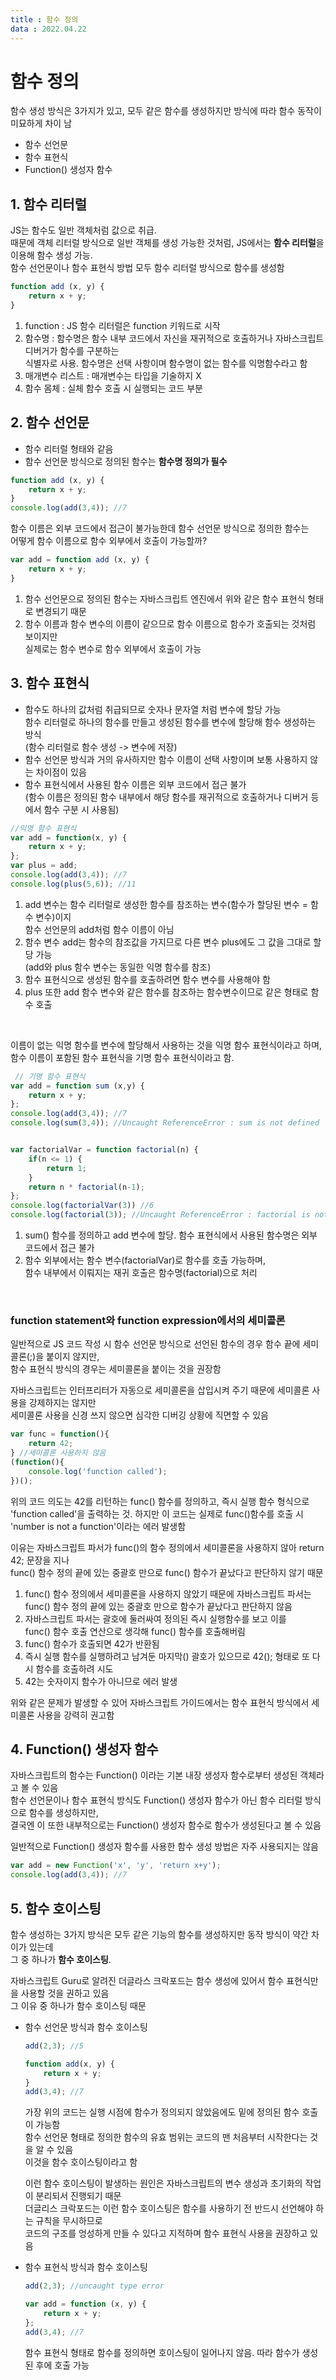 ```yaml
---
title : 함수 정의  
data : 2022.04.22
---
```


# 함수 정의

함수 생성 방식은 3가지가 있고, 모두 같은 함수를 생성하지만 방식에 따라 함수 동작이 미묘하게 차이 남  
- 함수 선언문  
- 함수 표현식
- Function() 생성자 함수


## 1. 함수 리터럴

JS는 함수도 일반 객체처럼 값으로 취급.  
때문에 객체 리터럴 방식으로 일반 객체를 생성 가능한 것처럼, JS에서는 **함수 리터럴**을 이용해 함수 생성 가능.  
함수 선언문이나 함수 표현식 방법 모두 함수 리터럴 방식으로 함수를 생성함  

```jsx
function add (x, y) {
	return x + y;
}
```

1. function : JS 함수 리터럴은 function 키워드로 시작
2. 함수명 : 함수명은 함수 내부 코드에서 자신을 재귀적으로 호출하거나 자바스크립트 디버거가 함수를 구분하는  
   식별자로 사용. 함수명은 선택 사항이며 함수명이 없는 함수를 익명함수라고 함
3. 매개변수 리스트 : 매개변수는 타입을 기술하지 X
4. 함수 몸체 : 실체 함수 호출 시 실행되는 코드 부분


## 2. 함수 선언문
- 함수 리터럴 형태와 같음
- 함수 선언문 방식으로 정의된 함수는 **함수명 정의가 필수**

```js
function add (x, y) {
	return x + y;
}
console.log(add(3,4)); //7
```

함수 이름은 외부 코드에서 접근이 불가능한데 함수 선언문 방식으로 정의한 함수는  
어떻게 함수 이름으로 함수 외부에서 호출이 가능할까?
```js
var add = function add (x, y) {
	return x + y;
}
```
1. 함수 선언문으로 정의된 함수는 자바스크립트 엔진에서 위와 같은 함수 표현식 형태로 변경되기 때문
2. 함수 이름과 함수 변수의 이름이 같으므로 함수 이름으로 함수가 호출되는 것처럼 보이지만  
   실제로는 함수 변수로 함수 외부에서 호출이 가능


## 3. 함수 표현식
- 함수도 하나의 값처럼 취급되므로 숫자나 문자열 처럼 변수에 할당 가능  
  함수 리터럴로 하나의 함수를 만들고 생성된 함수를 변수에 할당해 함수 생성하는 방식  
  (함수 리터럴로 함수 생성 -> 변수에 저장)  
- 함수 선언문 방식과 거의 유사하지만 함수 이름이 선택 사항이며 보통 사용하지 않는 차이점이 있음
- 함수 표현식에서 사용된 함수 이름은 외부 코드에서 접근 불가  
  (함수 이름은 정의된 함수 내부에서 해당 함수를 재귀적으로 호출하거나 디버거 등에서 함수 구분 시 사용됨)
```js
//익명 함수 표현식
var add = function(x, y) { 
	return x + y;
};
var plus = add;
console.log(add(3,4)); //7
console.log(plus(5,6)); //11
```
1. add 변수는 함수 리터럴로 생성한 함수를 참조하는 변수(함수가 할당된 변수 = 함수 변수)이지  
   함수 선언문의 add처럼 함수 이름이 아님
2. 함수 변수 add는 함수의 참조값을 가지므로 다른 변수 plus에도 그 값을 그대로 할당 가능  
   (add와 plus 함수 변수는 동일한 익명 함수를 참조)
3. 함수 표현식으로 생성된 함수를 호출하려면 함수 변수를 사용해야 함
4. plus 또한 add 함수 변수와 같은 함수를 참조하는 함수변수이므로 같은 형태로 함수 호출

<br>

이름이 없는 익명 함수를 변수에 할당해서 사용하는 것을 익명 함수 표현식이라고 하며,  
함수 이름이 포함된 함수 표현식을 기명 함수 표현식이라고 함.
```js
 // 기명 함수 표현식
var add = function sum (x,y) {
	return x + y;
};
console.log(add(3,4)); //7
console.log(sum(3,4)); //Uncaught ReferenceError : sum is not defined


var factorialVar = function factorial(n) {
	if(n <= 1) {
		return 1;
	}
	return n * factorial(n-1);
};
console.log(factorialVar(3)) //6
console.log(factorial(3)); //Uncaught ReferenceError : factorial is not defined
```
1. sum() 함수를 정의하고 add 변수에 할당. 함수 표현식에서 사용된 함수명은 외부 코드에서 접근 불가
2. 함수 외부에서는 함수 변수(factorialVar)로 함수를 호출 가능하며,  
   함수 내부에서 이뤄지는 재귀 호출은 함수명(factorial)으로 처리 

<br>

### function statement와 function expression에서의 세미콜론
일반적으로 JS 코드 작성 시 함수 선언문 방식으로 선언된 함수의 경우 함수 끝에 세미콜론(;)을 붙이지 않지만,  
함수 표현식 방식의 경우는 세미콜론을 붙이는 것을 권장함  

자바스크립트는 인터프리터가 자동으로 세미콜론을 삽입시켜 주기 때문에 세미콜론 사용을 강제하지는 않지만   
세미콜론 사용을 신경 쓰지 않으면 심각한 디버깅 상황에 직면할 수 있음   
```js
var func = function(){
    return 42;
} //세미콜론 사용하지 않음
(function(){
    console.log('function called');
})();
```
위의 코드 의도는 42를 리턴하는 func() 함수를 정의하고, 즉시 실행 함수 형식으로 'function called'을 출력하는 것.
하지만 이 코드는 실제로 func()함수를 호출 시 'number is not a function'이라는 에러 발생함  

이유는 자바스크립트 파서가 func()의 함수 정의에서 세미콜론을 사용하지 않아 return 42; 문장을 지나  
func() 함수 정의 끝에 있는 중괄호 만으로 func() 함수가 끝났다고 판단하지 않기 때문

1. func() 함수 정의에서 세미콜론을 사용하지 않았기 때문에 자바스크립트 파서는  
   func() 함수 정의 끝에 있는 중괄호 만으로 함수가 끝났다고 판단하지 않음
2. 자바스크립트 파서는 괄호에 둘러싸여 정의된 즉시 실행함수를 보고 이를  
   func() 함수 호출 연산으로 생각해 func() 함수를 호출해버림
3. func() 함수가 호출되면 42가 반환됨
4. 즉시 실행 함수를 실행하려고 남겨둔 마지막() 괄호가 있으므로 42(); 형태로 또 다시 함수를 호출하려 시도
5. 42는 숫자이지 함수가 아니므로 에러 발생

위와 같은 문제가 발생할 수 있어 자바스크립트 가이드에서는 함수 표현식 방식에서 세미콜론 사용을 강력히 권고함


## 4. Function() 생성자 함수
자바스크립트의 함수는 Function() 이라는 기본 내장 생성자 함수로부터 생성된 객체라고 볼 수 있음  
함수 선언문이나 함수 표현식 방식도 Function() 생성자 함수가 아닌 함수 리터럴 방식으로 함수를 생성하지만,  
결국엔 이 또한 내부적으로는 Function() 생성자 함수로 함수가 생성된다고 볼 수 있음  

일반적으로 Function() 생성자 함수를 사용한 함수 생성 방법은 자주 사용되지는 않음

```js
var add = new Function('x', 'y', 'return x+y');
console.log(add(3,4)); //7
```


## 5. 함수 호이스팅
함수 생성하는 3가지 방식은 모두 같은 기능의 함수를 생성하지만 동작 방식이 약간 차이가 있는데  
그 중 하나가 **함수 호이스팅**.  

자바스크립트 Guru로 알려진 더글라스 크락포드는 함수 생성에 있어서 함수 표현식만을 사용할 것을 권하고 있음  
그 이유 중 하나가 함수 호이스팅 때문  

- 함수 선언문 방식과 함수 호이스팅
    ```js
    add(2,3); //5
    
    function add(x, y) {
        return x + y;
    }
    add(3,4); //7
    ```
  가장 위의 코드는 실행 시점에 함수가 정의되지 않았음에도 밑에 정의된 함수 호출이 가능함  
  함수 선언문 형태로 정의한 함수의 유효 범위는 코드의 맨 처음부터 시작한다는 것을 알 수 있음  
  이것을 함수 호이스팅이라고 함  

  이런 함수 호이스팅이 발생하는 원인은 자바스크립트의 변수 생성과 초기화의 작업이 분리되서 진행되기 때문  
  더글리스 크락포드는 이런 함수 호이스팅은 함수를 사용하기 전 반드시 선언해야 하는 규칙을 무시하므로  
  코드의 구조를 엉성하게 만들 수 있다고 지적하며 함수 표현식 사용을 권장하고 있음

- 함수 표현식 방식과 함수 호이스팅
    ```js
    add(2,3); //uncaught type error
    
    var add = function (x, y) {
        return x + y;
    };
    add(3,4); //7
    ```
  함수 표현식 형태로 함수를 정의하면 호이스팅이 일어나지 않음. 따라 함수가 생성된 후에 호출 가능   
